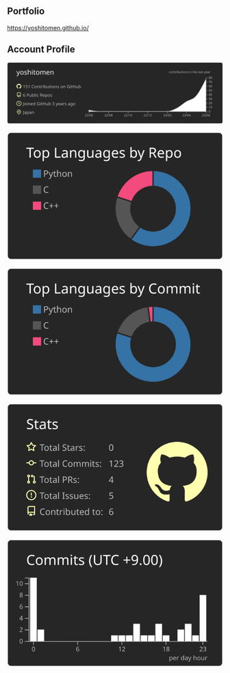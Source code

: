 <!--### Hi there 👋-->
## Portfolio
https://yoshitomen.github.io/

## Account Profile
![](https://raw.githubusercontent.com/yoshitomen/yoshitomen/main/profile-summary-card-output/apprentice/0-profile-details.svg)
<br><br>
![](https://raw.githubusercontent.com/yoshitomen/yoshitomen/main/profile-summary-card-output/apprentice/1-repos-per-language.svg)&emsp;&nbsp;![](https://raw.githubusercontent.com/yoshitomen/yoshitomen/main/profile-summary-card-output/apprentice/2-most-commit-language.svg)
<br><br>
![](https://raw.githubusercontent.com/yoshitomen/yoshitomen/main/profile-summary-card-output/apprentice/3-stats.svg)&thinsp;&ensp;&emsp;![](https://raw.githubusercontent.com/yoshitomen/yoshitomen/main/profile-summary-card-output/apprentice/4-productive-time.svg)

<!--
**yoshitomen/yoshitomen** is a ✨ _special_ ✨ repository because its `README.md` (this file) appears on your GitHub profile.

Here are some ideas to get you started:

- 🔭 I’m currently working on ...
- 🌱 I’m currently learning ...
- 👯 I’m looking to collaborate on ...
- 🤔 I’m looking for help with ...
- 💬 Ask me about ...
- 📫 How to reach me: ...
- 😄 Pronouns: ...
- ⚡ Fun fact: ...
-->
